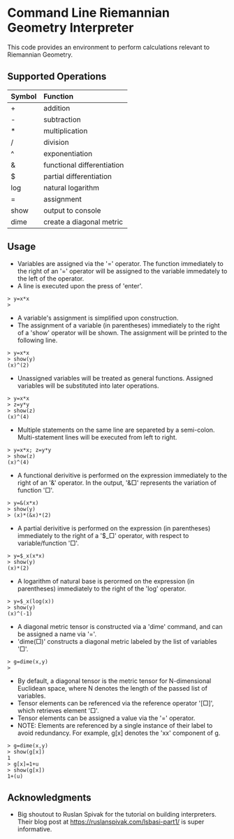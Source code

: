 # Command Line Riemannian Geometry Interpreter

This code provides an environment to perform calculations relevant to Riemannian Geometry.

## Supported Operations 
|Symbol  |Function                      |
|:-----  |:-------------------------    |
| +      | addition                     |
| -      | subtraction                  |
| *      | multiplication               |
| /      | division                     |
| ^      | exponentiation               |
| &      | functional differentiation   |
| $      | partial differentiation      |
| log    | natural logarithm            |
| =      | assignment                   |
| show   | output to console            |
| dime   | create a diagonal metric     |

<!-- USAGE EXAMPLES -->
## Usage
* Variables are assigned via the '=' operator. The function immediately to the right of an '=' operator will be assigned to the variable immedately to the left of the operator.
* A line is executed upon the press of 'enter'.
```
> y=x*x
>
```
* A variable's assignment is simplified upon construction.
* The assignment of a variable (in parentheses) immediately to the right of a 'show' operator will be shown. The assignment will be printed to the following line.
```
> y=x*x
> show(y)
(x)^(2)
```
*  Unassigned variables will be treated as general functions. Assigned variables will be substituted into later operations.
```
> y=x*x
> z=y*y
> show(z)
(x)^(4)
```
* Multiple statements on the same line are separeted by a semi-colon. Multi-statement lines will be executed from left to right.
```
> y=x*x; z=y*y
> show(z)
(x)^(4)
```
* A functional derivitive is performed on the expression immediately to the right of an '&' operator. In the output, '&□' represents the variation of function '□'.
```
> y=&(x*x)
> show(y)
> (x)*(&x)*(2)
```
* A partial derivitive is performed on the expression (in parentheses) immediately to the right of a '$_□' operator, with respect to variable/function '□'.
```
> y=$_x(x*x)
> show(y)
(x)*(2)
```
* A logarithm of natural base is perormed on the expression (in parentheses) immediately to the right of the 'log' operator.
```
> y=$_x(log(x))
> show(y)
(x)^(-1)
```
* A diagonal metric tensor is constructed via a 'dime' command, and can be assigned a name via '='.
* 'dime(□)' constructs a diagonal metric labeled by the list of variables '□'.
```
> g=dime(x,y)
>
```
* By default, a diagonal tensor is the metric tensor for N-dimensional Euclidean space, where N denotes the length of the passed list of variables. 
* Tensor elements can be referenced via the reference operator '[□]', which retrieves element '□'.
* Tensor elements can be assigned a value via the '=' operator.
* NOTE: Elements are referenced by a single instance of their label to avoid redundancy. For example, g[x] denotes the 'xx' component of g.
```
> g=dime(x,y)
> show(g[x])
1
> g[x]=1+u
> show(g[x])
1+(u)
```


<!-- ACKNOWLEDGMENTS -->
## Acknowledgments

* Big shoutout to Ruslan Spivak for the tutorial on building interpreters. Their blog post at https://ruslanspivak.com/lsbasi-part1/ is super informative.
